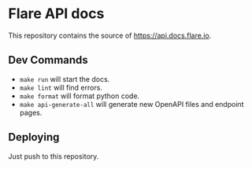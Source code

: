 # Flare API docs

This repository contains the source of https://api.docs.flare.io.

## Dev Commands

- `make run` will start the docs.
- `make lint` will find errors.
- `make format` will format python code.
- `make api-generate-all` will generate new OpenAPI files and endpoint pages.

## Deploying

Just push to this repository.
